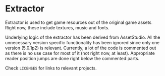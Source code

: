 # Extractor

Extractor is used to get game resources out of the original game assets.
Right now, these include textures, music and fonts.

Underlying logic of the extractor has been derived from AssetStudio. All the
unnecessary version specific functionality has been ignored since only one
version (5.0.1p2) is relevant. Currently, a lot of the code is commented out
as there is no use case for most of it (not right now, at least). Appropriate
reader position jumps are done right below the commented parts.

Check `LICENSES` for links to relevant projects.
